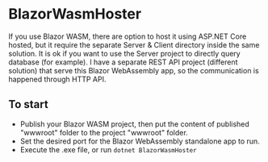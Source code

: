 # BlazorWasmHoster

If you use Blazor WASM, there are option to host it using ASP.NET Core hosted, but it require the separate Server & Client directory inside the same solution. It is ok if you want to use the Server project to directly query database (for example). I have a separate REST API project (different solution) that serve this Blazor WebAssembly app, so the communication is happened through HTTP API.

## To start
- Publish your Blazor WASM project, then put the content of published "wwwroot" folder to the project "wwwroot" folder.
- Set the desired port for the Blazor WebAssembly standalone app to run.
- Execute the .exe file, or run `dotnet BlazorWasmHoster`
